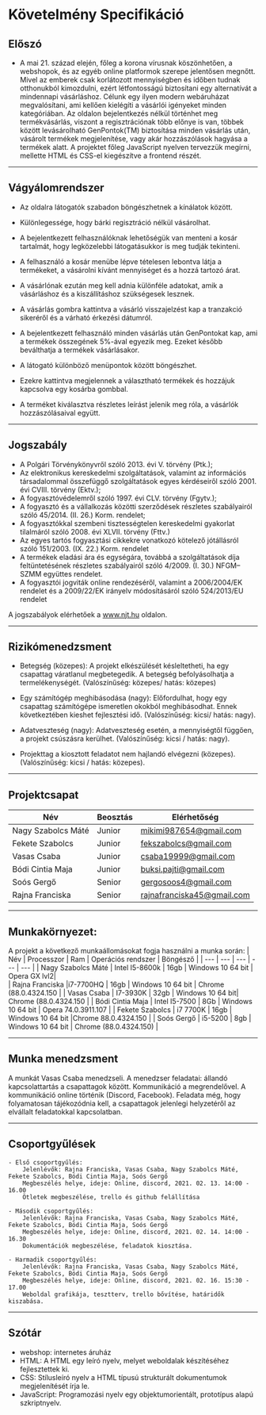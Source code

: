 # Követelmény Specifikáció

## Előszó

- A mai 21. század elején, főleg a korona vírusnak köszönhetően, a webshopok, és az egyéb online platformok szerepe jelentősen megnőtt. Mivel az emberek csak korlátozott mennyiségben és időben tudnak otthonukból kimozdulni, ezért létfontosságú biztosítani egy alternatívát a mindennapi vásárláshoz. Célunk egy ilyen modern webáruházat megvalósítani, ami kellően kielégíti a vásárlói igényeket minden kategóriában. Az oldalon bejelentkezés nélkül történhet meg termékvásárlás, viszont a regisztrációnak több előnye is van, többek között levásárolható GenPontok(TM) biztosítása minden vásárlás után, vásárolt termékek megjelenítése, vagy akár hozzászólások hagyása a termékek alatt. A projektet főleg JavaScript nyelven tervezzük megírni, mellette HTML és CSS-el kiegészítve a frontend részét.
----------------------------------

## Vágyálomrendszer

- Az oldalra látogatók szabadon böngészhetnek a kínálatok között.
- Különlegessége, hogy bárki regisztráció nélkül vásárolhat.

- A bejelentkezett felhasználóknak lehetőségük van menteni a kosár tartalmát, hogy legközelebbi látogatásukkor is meg tudják tekinteni.

- A felhasználó a kosár menübe lépve tételesen lebontva látja a termékeket, a vásárolni kívánt mennyiséget és a hozzá tartozó árat.
- A vásárlónak ezután meg kell adnia különféle adatokat, amik a vásárláshoz és a kiszállításhoz szükségesek lesznek.
- A vásárlás gombra kattintva a vásárló visszajelzést kap a tranzakció sikeréről és a várható érkezési dátumról.

- A bejelentkezett felhasználó minden vásárlás után GenPontokat kap, ami a termékek összegének 5%-ával egyezik meg. Ezeket később beválthatja a termékek vásárlásakor.

- A látogató különböző menüpontok között böngészhet.
- Ezekre kattintva megjelennek a választható termékek és hozzájuk kapcsolva egy kosárba gombbal.
- A terméket kiválasztva részletes leírást jelenik meg róla, a vásárlók hozzászólásaival együtt.
----------------------------------

## Jogszabály

- A Polgári Törvénykönyvről szóló 2013. évi V. törvény (Ptk.);
- Az elektronikus kereskedelmi szolgáltatások, valamint az információs társadalommal összefüggő szolgáltatások egyes kérdéseiről szóló 2001. évi CVIII. törvény (Ektv.);
- A fogyasztóvédelemről szóló 1997. évi CLV. törvény (Fgytv.);
- A fogyasztó és a vállalkozás közötti szerződések részletes szabályairól szóló 45/2014. (II. 26.) Korm. rendelet;
- A fogyasztókkal szembeni tisztességtelen kereskedelmi gyakorlat tilalmáról szóló 2008. évi XLVII. törvény (Fttv.)
- Az egyes tartós fogyasztási cikkekre vonatkozó kötelező jótállásról szóló 151/2003. (IX. 22.) Korm. rendelet
- A termékek eladási ára és egységára, továbbá a szolgáltatások díja feltüntetésének részletes szabályairól szóló 4/2009. (I. 30.) NFGM–SZMM együttes rendelet.
- A fogyasztói jogviták online rendezéséről, valamint a 2006/2004/EK rendelet és a 2009/22/EK irányelv módosításáról szóló 524/2013/EU rendelet

A jogszabályok elérhetőek a www.njt.hu oldalon.

---------------------------
## Rizikómenedzsment 

- Betegség (közepes): A projekt elkészülését késleltetheti, ha egy csapattag váratlanul megbetegedik.
A betegség befolyásolhatja a termelékenységét. (Valószínűség: közepes/ hatás: közepes)

- Egy számítógép meghibásodása (nagy): Előfordulhat, hogy egy csapattag számítógépe ismeretlen okokból meghibásodhat.
Ennek következtében kieshet fejlesztési idő. (Valószínűség: kicsi/ hatás: nagy).

- Adatveszteség (nagy): Adatveszteség esetén, a mennyiségtől függően, a projekt csúszásra kerülhet. (Valószínűség: kicsi / hatás: nagy).

- Projekttag a kiosztott feladatot nem hajlandó elvégezni (közepes). (Valószínűség: kicsi / hatás: közepes).

---------------------------
## Projektcsapat

| Név | Beosztás | Elérhetőség|
| --- | --- | --- |
| Nagy Szabolcs Máté | Junior | mikimi987654@gmail.com |
| Fekete Szabolcs | Junior | fekszabolcs@gmail.com |
|Vasas Csaba|Junior|csaba19999@gmail.com|
|Bódi Cintia Maja|Junior|buksi.pajti@gmail.com|
|Soós Gergő|Senior|gergosoos4@gmail.com|
|Rajna Franciska|Senior|rajnafranciska45@gmail.com|

---------------------------
## Munkakörnyezet:  
A projekt a következő munkaállomásokat fogja használni a munka során:
| Név | Processzor | Ram | Operációs rendszer | Böngésző |
| --- | --- | --- | --- | --- |
| Nagy Szabolcs Máté | Intel I5-8600k | 16gb | Windows 10 64 bit | Opera GX lvl2|	
| Rajna Franciska |i7-7700HQ  | 16gb | Windows 10 64 bit | Chrome (88.0.4324.150 |
| Vasas Csaba | I7-3930K | 32gb | Windows 10 64 bit| Chrome (88.0.4324.150 |
| Bódi Cintia Maja | Intel I5-7500 | 8Gb | Windows 10 64 bit | Opera 74.0.3911.107 |
| Fekete Szabolcs | i7 7700K | 16gb | Windows 10 64 bit |Chrome 88.0.4324.150 |
| Soós Gergő | i5-5200 | 8gb | Windows 10 64 bit | Chrome (88.0.4324.150) |

---------------------------
## Munka menedzsment
A munkát Vasas Csaba menedzseli. A menedzser feladatai: állandó kapcsolattartás a csapattagok között. Kommunikáció a megrendelővel. A kommunikáció online történik (Discord, Facebook). Feladata még, hogy folyamatosan tájékozódnia kell, a csapattagok jelenlegi helyzetéről az elvállalt feladatokkal kapcsolatban.

---------------------------
## Csoportgyűlések
	- Első csoportgyűlés: 
		Jelenlévők: Rajna Franciska, Vasas Csaba, Nagy Szabolcs Máté, Fekete Szabolcs, Bódi Cintia Maja, Soós Gergő
		Megbeszélés helye, ideje: Online, discord, 2021. 02. 13. 14:00 - 16.00
		Ötletek megbeszélése, trello és github felállítása
	
	- Második csoportgyűlés:
		Jelenlévők: Rajna Franciska, Vasas Csaba, Nagy Szabolcs Máté, Fekete Szabolcs, Bódi Cintia Maja, Soós Gergő
		Megbeszélés helye, ideje: Online, discord, 2021. 02. 14. 14:00 - 16.30
		Dokumentációk megbeszélése, feladatok kiosztása.
		
	- Harmadik csoportgyűlés:
		Jelenlévők: Rajna Franciska, Vasas Csaba, Nagy Szabolcs Máté, Fekete Szabolcs, Bódi Cintia Maja, Soós Gergő
		Megbeszélés helye, ideje: Online, discord, 2021. 02. 16. 15:30 - 17.00
		Weboldal grafikája, tesztterv, trello bővítése, határidők kiszabása.
		
---------------------------
## Szótár
- webshop: internetes áruház
- HTML: A HTML egy leíró nyelv, melyet weboldalak készítéséhez fejlesztettek ki.
- CSS: Stílusleíró nyelv a HTML típusú strukturált dokumentumok megjelenítését írja le.
- JavaScript: Programozási nyelv egy objektumorientált, prototípus alapú szkriptnyelv.
